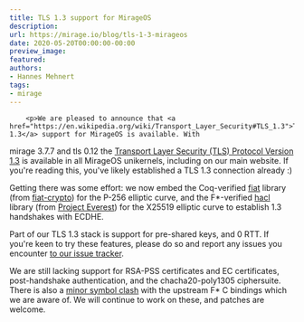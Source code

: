 ```yaml
---
title: TLS 1.3 support for MirageOS
description:
url: https://mirage.io/blog/tls-1-3-mirageos
date: 2020-05-20T00:00:00-00:00
preview_image:
featured:
authors:
- Hannes Mehnert
tags:
- mirage
---
```



        <p>We are pleased to announce that <a href="https://en.wikipedia.org/wiki/Transport_Layer_Security#TLS_1.3">TLS 1.3</a> support for MirageOS is available. With
mirage 3.7.7 and tls 0.12 the <a href="https://tools.ietf.org/html/rfc8446">Transport Layer Security (TLS) Protocol Version 1.3</a>
is available in all MirageOS unikernels, including on our main website. If you're reading this, you've likely established a TLS 1.3 connection already :)</p>
<p>Getting there was some effort: we now embed the Coq-verified <a href="https://github.com/mirage/fiat/">fiat</a>
library (from <a href="https://github.com/mit-plv/fiat-crypto/">fiat-crypto</a>) for the P-256 elliptic curve, and the F*-verified <a href="https://github.com/mirage/hacl">hacl</a>
library (from <a href="https://project-everest.github.io/">Project Everest</a>) for the X25519 elliptic curve to establish 1.3 handshakes with ECDHE.</p>
<p>Part of our TLS 1.3 stack is support for pre-shared keys, and 0 RTT. If you're keen to try these features, please do so and report any issues you encounter <a href="https://github.com/mirleft/ocaml-tls">to our issue tracker</a>.</p>
<p>We are still lacking support for RSA-PSS certificates and EC certificates, post-handshake authentication, and the chacha20-poly1305 ciphersuite. There is also a <a href="https://github.com/mirage/hacl/issues/32">minor symbol clash</a> with the upstream F* C bindings which we are aware of. We will continue to work on these, and patches are welcome.</p>

      
